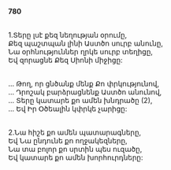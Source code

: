 **780**

\
1.Տերը լսէ քեզ նեղության օրումը,\
Քեզ պաշտպան լինի Աստծո սուրբ անունը,\
Նա օրհնություններ ղրկե սուրբ տեղիցը,\
Եվ զորացնե Քեզ Սիոնի միջիցը:

\
 ... Թող, որ ցնծանք մենք Քո փրկությունով,\
 ... Դրոշակ բարձրացնենք Աստծո անունով,\
 ... Տերը կատարե քո ամեն խնդրածը (2),\
 ... Եվ Իր Օծեալին կփրկե չարիցը:

\
2.Նա հիշե քո ամեն պատարագները,\
Եվ Նա ընդունե քո ողջակեզները,\
Նա տա բոլոր քո սրտին պես ուզածը,\
Եվ կատարե քո ամեն խորհուրդները:

